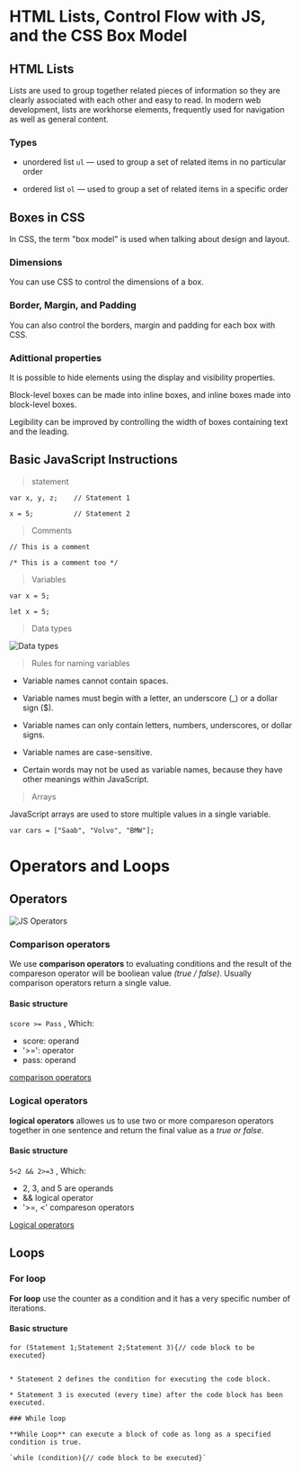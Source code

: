 # HTML Lists, Control Flow with JS, and the CSS Box Model

## HTML Lists

Lists are used to group together related pieces of information so they are clearly associated with each other and easy to read. In modern web development, lists are workhorse elements, frequently used for navigation as well as general content.

### Types

* unordered list `ul` — used to group a set of related items in no particular order

* ordered list `ol` — used to group a set of related items in a specific order

## Boxes in CSS

In CSS, the term "box model" is used when talking about design and layout.

### Dimensions

You can use CSS to control the dimensions of a box.

### Border, Margin, and Padding

You can also control the borders, margin and padding
for each box with CSS.

### Adittional properties

It is possible to hide elements using the display and
visibility properties.

Block-level boxes can be made into inline boxes, and
inline boxes made into block-level boxes.

Legibility can be improved by controlling the width of
boxes containing text and the leading.

## Basic JavaScript Instructions

>statement

`var x, y, z;    // Statement 1`

`x = 5;          // Statement 2`

>Comments

`// This is a comment`

` /* This is a comment too */ `

>Variables

` var x = 5; `

` let x = 5; `

>Data types

![Data types](https://www.creatingux.com/CIT230/media/images/datatypes.png)

>Rules for naming variables

* Variable names cannot contain spaces.

* Variable names must begin with a letter, an underscore (_) or a dollar sign ($).

* Variable names can only contain letters, numbers, underscores, or dollar signs.

* Variable names are case-sensitive.

* Certain words may not be used as variable names, because they have other meanings within JavaScript.

>Arrays

JavaScript arrays are used to store multiple values in a single variable.

` var cars = ["Saab", "Volvo", "BMW"]; `

# Operators and Loops

## Operators

![JS Operators](https://data-flair.training/blogs/wp-content/uploads/sites/2/2019/03/JavaScript-Operators-1200x720.jpg)

### Comparison operators

We use **comparison operators** to evaluating conditions and the result of the compareson operator will be booliean value *(true / false)*. Usually comparison operators return a single value.

#### Basic structure

`score >= Pass`   , Which:

* score: operand
* '>=': operator
* pass: operand

 [comparison operators](https://www.w3schools.com/js/js_comparisons.asp)

### Logical operators

**logical operators** allowes us to use two or more compareson operators together in one sentence and return the final value as a *true or false*.

#### Basic structure

 ` 5<2 && 2>=3 `   , Which:

* 2, 3, and 5 are operands
* && logical operator
* '>=, <' compareson operators

[Logical operators](https://www.w3schools.com/js/js_comparisons.asp)

## Loops

### For loop

**For loop** use the counter as a condition and it has a very specific number of iterations.

#### Basic structure

` for (Statement 1;Statement 2;Statement 3){// code block to be executed} `

```the code block.

* Statement 2 defines the condition for executing the code block.

* Statement 3 is executed (every time) after the code block has been executed.

### While loop

**While Loop** can execute a block of code as long as a specified condition is true.

`while (condition){// code block to be executed}`
